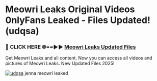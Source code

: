 # Meowri Leaks Original Videos 0nlyFans Leaked - Files Updated! (udqsa)

<h3>🔴 CLICK HERE 🌐==►► <a href="https://tinyurl.com/ms9xzufz" rel="nofollow">Meowri Leaks Updated Files</a></h3>

Get Meowri Leaks and all content. Now you can access all videos and pictures of Meowri Leaks. New Updated Files 2025!

[![udqsa](https://i.imgur.com/PQ7UWWw.gif)](https://tinyurl.com/ms9xzufz)
jenna meowri leaked